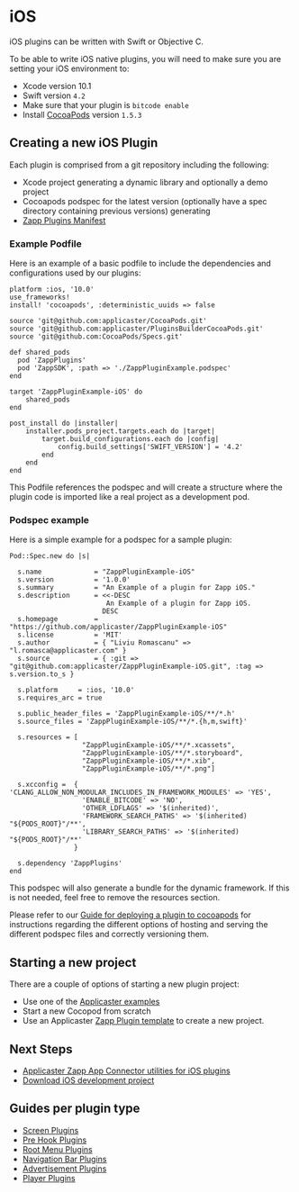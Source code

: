 # iOS

iOS plugins can be written with Swift or Objective C.

To be able to write iOS native plugins, you will need to make sure you are setting your iOS environment to:

* Xcode version 10.1
* Swift version `4.2`
* Make sure that your plugin is `bitcode enable`
* Install [CocoaPods](https://guides.cocoapods.org/using/getting-started.html) version `1.5.3`

## Creating a new iOS Plugin

Each plugin is comprised from a git repository including the following:
* Xcode project generating a dynamic library and optionally a demo project
* Cocoapods podspec for the latest version (optionally have a spec directory containing previous versions) generating
* [Zapp Plugins Manifest](/zappifest/plugins-manifest-format.md)

### Example Podfile
Here is an example of a basic podfile to include the dependencies and configurations used by our plugins:

```
platform :ios, '10.0'
use_frameworks!
install! 'cocoapods', :deterministic_uuids => false

source 'git@github.com:applicaster/CocoaPods.git'
source 'git@github.com:applicaster/PluginsBuilderCocoaPods.git'
source 'git@github.com:CocoaPods/Specs.git'

def shared_pods
  pod 'ZappPlugins'
  pod 'ZappSDK', :path => './ZappPluginExample.podspec'
end

target 'ZappPluginExample-iOS' do
    shared_pods
end

post_install do |installer|
    installer.pods_project.targets.each do |target|
        target.build_configurations.each do |config|
            config.build_settings['SWIFT_VERSION'] = '4.2'
        end
    end
end
```

This Podfile references the podspec and will create a structure where the plugin code is imported like a real project as a development pod.

### Podspec example
Here is a simple example for a podspec for a sample plugin:

```
Pod::Spec.new do |s|

  s.name             = "ZappPluginExample-iOS"
  s.version          = '1.0.0'
  s.summary          = "An Example of a plugin for Zapp iOS."
  s.description      = <<-DESC
                        An Example of a plugin for Zapp iOS.
                       DESC
  s.homepage         = "https://github.com/applicaster/ZappPluginExample-iOS"
  s.license          = 'MIT'
  s.author           = { "Liviu Romascanu" => "l.romasca@applicaster.com" }
  s.source           = { :git => "git@github.com:applicaster/ZappPluginExample-iOS.git", :tag => s.version.to_s }

  s.platform     = :ios, '10.0'
  s.requires_arc = true

  s.public_header_files = 'ZappPluginExample-iOS/**/*.h'
  s.source_files = 'ZappPluginExample-iOS/**/*.{h,m,swift}'

  s.resources = [
                  "ZappPluginExample-iOS/**/*.xcassets",
                  "ZappPluginExample-iOS/**/*.storyboard",
                  "ZappPluginExample-iOS/**/*.xib",
                  "ZappPluginExample-iOS/**/*.png"]

  s.xcconfig =  { 'CLANG_ALLOW_NON_MODULAR_INCLUDES_IN_FRAMEWORK_MODULES' => 'YES',
                  'ENABLE_BITCODE' => 'NO',
                  'OTHER_LDFLAGS' => '$(inherited)',
                  'FRAMEWORK_SEARCH_PATHS' => '$(inherited) "${PODS_ROOT}"/**',
                  'LIBRARY_SEARCH_PATHS' => '$(inherited) "${PODS_ROOT}"/**'
                }

  s.dependency 'ZappPlugins'
end
```

This podspec will also generate a bundle for the dynamic framework.
If this is not needed, feel free to remove the resources section.

Please refer to our [Guide for deploying a plugin to cocoapods](/getting-started/ios-podspec.md) for instructions regarding the different options of hosting and serving the different podspec files and correctly versioning them.

## Starting a new project
There are a couple of options of starting a new plugin project:
* Use one of the [Applicaster examples](https://github.com/applicaster/zapp-plugins-examples/tree/master/VideoPlayer/iOS)
* Start a new Cocopod from scratch
* Use an Applicaster [Zapp Plugin template](https://github.com/applicaster/zapp-plugins-ios-templates) to create a new project.

## Next Steps
* [Applicaster Zapp App Connector utilities for iOS plugins](/dev-env/iOS/utils.md)
* [Download iOS development project](/dev-env/iOS/download-development-project.md)

## Guides per plugin type
* [Screen Plugins](/ui-builder/ios/ScreenPlugin.md)
* [Pre Hook Plugins](/ui-builder/ios/PreHooks-ScreenPlugin.md)
* [Root Menu Plugins](/ui-builder/ios/RootMenuPlugins.md)
* [Navigation Bar Plugins](/ui-builder/ios/NavigatioBarPlugins.md)
* [Advertisement Plugins](/advertisement/ios/ios.md)
* [Player Plugins](/player/iOS.md)